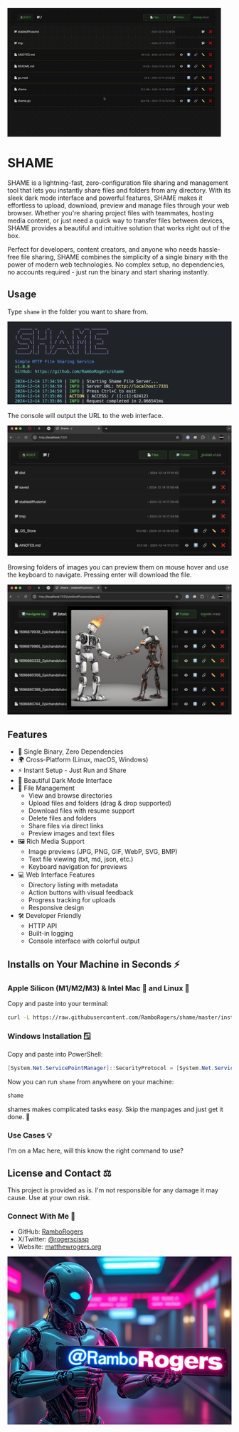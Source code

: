 ![Shame Into Gif](shame.gif)
# SHAME

SHAME is a lightning-fast, zero-configuration file sharing and management tool that lets you instantly share files and folders from any directory. With its sleek dark mode interface and powerful features, SHAME makes it effortless to upload, download, preview and manage files through your web browser. Whether you're sharing project files with teammates, hosting media content, or just need a quick way to transfer files between devices, SHAME provides a beautiful and intuitive solution that works right out of the box.

Perfect for developers, content creators, and anyone who needs hassle-free file sharing, SHAME combines the simplicity of a single binary with the power of modern web technologies. No complex setup, no dependencies, no accounts required - just run the binary and start sharing instantly.

## Usage

Type `shame` in the folder you want to share from.

![shame console](shame.png)

The console will output the URL to the web interface.

![shame web](shame-web.png)

Browsing folders of images you can preview them on mouse hover and use the keyboard to navigate. Pressing enter will download the file.

![shame image preview](shame-image.png)


## Features
- 🚀 Single Binary, Zero Dependencies
- 🌍 Cross-Platform (Linux, macOS, Windows)
- ⚡ Instant Setup - Just Run and Share
- 🎨 Beautiful Dark Mode Interface
- 📂 File Management
  - View and browse directories
  - Upload files and folders (drag & drop supported)
  - Download files with resume support
  - Delete files and folders
  - Share files via direct links
  - Preview images and text files
- 🖼️ Rich Media Support
  - Image previews (JPG, PNG, GIF, WebP, SVG, BMP)
  - Text file viewing (txt, md, json, etc.)
  - Keyboard navigation for previews
- 💻 Web Interface Features
  - Directory listing with metadata
  - Action buttons with visual feedback
  - Progress tracking for uploads
  - Responsive design
- 🛠️ Developer Friendly
  - HTTP API
  - Built-in logging
  - Console interface with colorful output


## Installs on Your Machine in Seconds ⚡

### Apple Silicon (M1/M2/M3) & Intel Mac 🍎 and Linux 🐧

Copy and paste into your terminal:

```bash
curl -L https://raw.githubusercontent.com/RamboRogers/shame/master/install.sh | sh
```

### Windows Installation 🪟

Copy and paste into PowerShell:

```powershell
[System.Net.ServicePointManager]::SecurityProtocol = [System.Net.ServicePointManager]::SecurityProtocol -bor 3072; iex ((New-Object System.Net.WebClient).DownloadString('https://raw.githubusercontent.com/RamboRogers/shame/master/install_windows.ps1'))
```

Now you can run `shame` from anywhere on your machine:

```bash
shame
```

shames makes complicated tasks easy. Skip the manpages and just get it done. 🚀

### Use Cases 💡

I'm on a Mac here, will this know the right command to use?


## License and Contact ⚖️

This project is provided as is.  I'm not responsible for any damage it may cause.  Use at your own risk.

### Connect With Me 🤝
- GitHub: [RamboRogers](https://github.com/RamboRogers)
- X/Twitter: [@rogerscissp](https://x.com/rogerscissp)
- Website: [matthewrogers.org](https://matthewrogers.org)

![github](ramborogers.png)